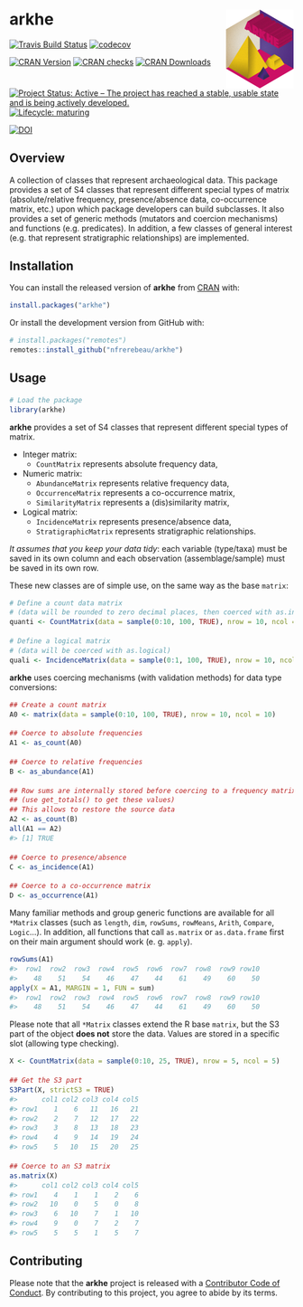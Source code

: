 
<!-- README.md is generated from README.Rmd. Please edit that file -->

# arkhe <img width=120px src="man/figures/logo.png" align="right" />

<!-- badges: start -->

[![Travis Build
Status](https://travis-ci.org/nfrerebeau/arkhe.svg?branch=master)](https://travis-ci.org/nfrerebeau/arkhe)
[![codecov](https://codecov.io/gh/nfrerebeau/arkhe/branch/master/graph/badge.svg)](https://codecov.io/gh/nfrerebeau/arkhe)

[![CRAN
Version](http://www.r-pkg.org/badges/version/arkhe)](https://cran.r-project.org/package=arkhe)
[![CRAN
checks](https://cranchecks.info/badges/worst/arkhe)](https://cran.r-project.org/web/checks/check_results_arkhe.html)
[![CRAN
Downloads](http://cranlogs.r-pkg.org/badges/arkhe)](https://cran.r-project.org/package=arkhe)

[![Project Status: Active – The project has reached a stable, usable
state and is being actively
developed.](https://www.repostatus.org/badges/latest/active.svg)](https://www.repostatus.org/#active)
[![Lifecycle:
maturing](https://img.shields.io/badge/lifecycle-maturing-blue.svg)](https://www.tidyverse.org/lifecycle/#maturing)

[![DOI](https://zenodo.org/badge/DOI/10.5281/zenodo.3526659.svg)](https://doi.org/10.5281/zenodo.3526659)
<!-- badges: end -->

## Overview

A collection of classes that represent archaeological data. This package
provides a set of S4 classes that represent different special types of
matrix (absolute/relative frequency, presence/absence data,
co-occurrence matrix, etc.) upon which package developers can build
subclasses. It also provides a set of generic methods (mutators and
coercion mechanisms) and functions (e.g. predicates). In addition, a few
classes of general interest (e.g. that represent stratigraphic
relationships) are implemented.

## Installation

You can install the released version of **arkhe** from
[CRAN](https://CRAN.R-project.org) with:

``` r
install.packages("arkhe")
```

Or install the development version from GitHub with:

``` r
# install.packages("remotes")
remotes::install_github("nfrerebeau/arkhe")
```

## Usage

``` r
# Load the package
library(arkhe)
```

**arkhe** provides a set of S4 classes that represent different special
types of matrix.

  - Integer matrix:
      - `CountMatrix` represents absolute frequency data,
  - Numeric matrix:
      - `AbundanceMatrix` represents relative frequency data,
      - `OccurrenceMatrix` represents a co-occurrence matrix,
      - `SimilarityMatrix` represents a (dis)similarity matrix,
  - Logical matrix:
      - `IncidenceMatrix` represents presence/absence data,
      - `StratigraphicMatrix` represents stratigraphic relationships.

*It assumes that you keep your data tidy*: each variable (type/taxa)
must be saved in its own column and each observation (assemblage/sample)
must be saved in its own row.

These new classes are of simple use, on the same way as the base
`matrix`:

``` r
# Define a count data matrix
# (data will be rounded to zero decimal places, then coerced with as.integer)
quanti <- CountMatrix(data = sample(0:10, 100, TRUE), nrow = 10, ncol = 10)

# Define a logical matrix
# (data will be coerced with as.logical)
quali <- IncidenceMatrix(data = sample(0:1, 100, TRUE), nrow = 10, ncol = 10)
```

**arkhe** uses coercing mechanisms (with validation methods) for data
type conversions:

``` r
## Create a count matrix
A0 <- matrix(data = sample(0:10, 100, TRUE), nrow = 10, ncol = 10)

## Coerce to absolute frequencies
A1 <- as_count(A0)

## Coerce to relative frequencies
B <- as_abundance(A1)

## Row sums are internally stored before coercing to a frequency matrix
## (use get_totals() to get these values)
## This allows to restore the source data
A2 <- as_count(B)
all(A1 == A2)
#> [1] TRUE

## Coerce to presence/absence
C <- as_incidence(A1)

## Coerce to a co-occurrence matrix
D <- as_occurrence(A1)
```

Many familiar methods and group generic functions are available for all
`*Matrix` classes (such as `length`, `dim`, `rowSums`, `rowMeans`,
`Arith`, `Compare`, `Logic`…). In addition, all functions that call
`as.matrix` or `as.data.frame` first on their main argument should work
(e. g. `apply`).

``` r
rowSums(A1)
#>  row1  row2  row3  row4  row5  row6  row7  row8  row9 row10 
#>    48    51    54    46    47    44    61    49    60    50
apply(X = A1, MARGIN = 1, FUN = sum)
#>  row1  row2  row3  row4  row5  row6  row7  row8  row9 row10 
#>    48    51    54    46    47    44    61    49    60    50
```

Please note that all `*Matrix` classes extend the R base `matrix`, but
the S3 part of the object **does not** store the data. Values are stored
in a specific slot (allowing type checking).

``` r
X <- CountMatrix(data = sample(0:10, 25, TRUE), nrow = 5, ncol = 5)

## Get the S3 part
S3Part(X, strictS3 = TRUE)
#>      col1 col2 col3 col4 col5
#> row1    1    6   11   16   21
#> row2    2    7   12   17   22
#> row3    3    8   13   18   23
#> row4    4    9   14   19   24
#> row5    5   10   15   20   25

## Coerce to an S3 matrix
as.matrix(X)
#>      col1 col2 col3 col4 col5
#> row1    4    1    1    2    6
#> row2   10    0    5    0    8
#> row3    6   10    7    1   10
#> row4    9    0    7    2    7
#> row5    5    5    1    5    7
```

## Contributing

Please note that the **arkhe** project is released with a [Contributor
Code of
Conduct](https://github.com/nfrerebeau/arkhe/blob/master/.github/CODE_OF_CONDUCT.md).
By contributing to this project, you agree to abide by its terms.
